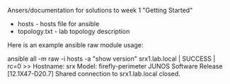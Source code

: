 Ansers/documentation for solutions to week 1 "Getting Started"

- hosts - hosts file for ansible
- topology.txt - lab topology description

Here is an example ansible raw module usage:

ansible all -m raw -i hosts -a "show version"
srx1.lab.local | SUCCESS | rc=0 >>
Hostname: srx
Model: firefly-perimeter
JUNOS Software Release [12.1X47-D20.7]
Shared connection to srx1.lab.local closed.

